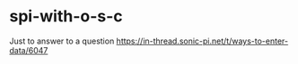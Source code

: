 # spi-with-o-s-c

Just to answer to a question https://in-thread.sonic-pi.net/t/ways-to-enter-data/6047
